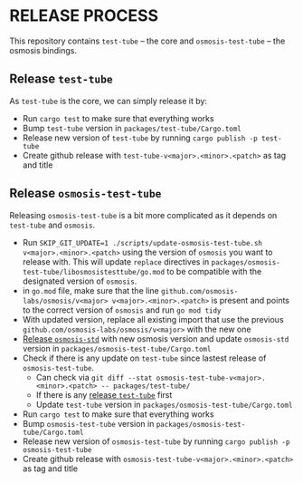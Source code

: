 # RELEASE PROCESS

This repository contains `test-tube` – the core and `osmosis-test-tube` – the osmosis bindings.

## Release `test-tube`

As `test-tube` is the core, we can simply release it by:
- Run `cargo test` to make sure that everything works
- Bump `test-tube` version in `packages/test-tube/Cargo.toml`
- Release new version of `test-tube` by running `cargo publish -p test-tube`
- Create github release with `test-tube-v<major>.<minor>.<patch>` as tag and title

## Release `osmosis-test-tube`

Releasing `osmosis-test-tube` is a bit more complicated as it depends on `test-tube` and `osmosis`.
- Run `SKIP_GIT_UPDATE=1 ./scripts/update-osmosis-test-tube.sh v<major>.<minor>.<patch>` using the version of `osmosis` you want to release with. This will update `replace` directives in `packages/osmosis-test-tube/libosmosistesttube/go.mod` to be compatible with the designated version of `osmosis`.
- in `go.mod` file, make sure that the line `github.com/osmosis-labs/osmosis/v<major> v<major>.<minor>.<patch>` is present and points to the correct version of `osmosis` and run `go mod tidy`
- With updated version, replace all existing import that use the previous `github.com/osmosis-labs/osmosis/v<major>` with the new one
- [Release `osmosis-std`](https://github.com/osmosis-labs/osmosis-rust/blob/main/RELEASE.md) with new osmosis version and update `osmosis-std` version in `packages/osmosis-test-tube/Cargo.toml`
- Check if there is any update on `test-tube` since lastest release of `osmosis-test-tube`.
    - Can check via `git diff --stat osmosis-test-tube-v<major>.<minor>.<patch> -- packages/test-tube/`
    - If there is any [release `test-tube`](#release-test-tube) first
    - Update `test-tube` version in `packages/osmosis-test-tube/Cargo.toml`
- Run `cargo test` to make sure that everything works
- Bump `osmosis-test-tube` version in `packages/osmosis-test-tube/Cargo.toml`
- Release new version of `osmosis-test-tube` by running `cargo publish -p osmosis-test-tube`
- Create github release with `osmosis-test-tube-v<major>.<minor>.<patch>` as tag and title